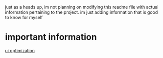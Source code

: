 just as a heads up, im not planning on modifying this readme file with actual information pertaining to the project. im just adding information that is good to know for myself
# important information
[ui optimization](https://unity.com/how-to/unity-ui-optimization-tips)
